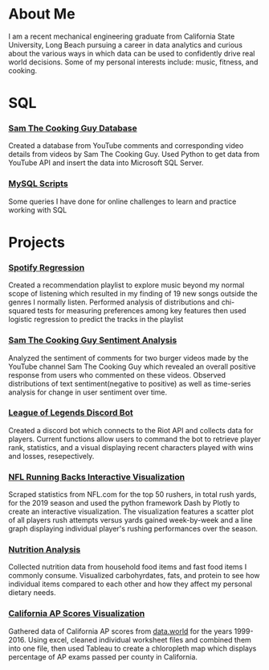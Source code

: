 # About Me

I am a recent mechanical engineering graduate from California State University, Long Beach pursuing a career in data analytics and curious about the various ways in which data can be used to confidently drive real world decisions. Some of my personal interests include: music, fitness, and cooking.
# SQL 

### [Sam The Cooking Guy Database](../projects/sql/database.html)
Created a database from YouTube comments and corresponding video details from videos by Sam The Cooking Guy. Used Python to get data from YouTube API and insert the data into Microsoft SQL Server.

### [MySQL Scripts](../projects/sql/sql_scripts.html)
Some queries I have done for online challenges to learn and practice working with SQL

# Projects

### [Spotify Regression](../projects/spotify_regression/spotify_regression.html)
Created a recommendation playlist to explore music beyond my normal scope of listening which resulted in my finding of 19 new songs outside the genres I normally listen. Performed analysis of distributions and chi-squared tests for measuring preferences among key features then used logistic regression to predict the tracks in the playlist

### [Sam The Cooking Guy Sentiment Analysis](../projects/sentiment_analysis/sentiment_analysis.html)
Analyzed the sentiment of comments for two burger videos made by the YouTube channel Sam The Cooking Guy which revealed an overall positive response from users who commented on these videos. Observed distributions of text sentiment(negative to positive) as well as time-series analysis for change in user sentiment over time.

### [League of Legends Discord Bot](../projects/discord-bot/discord_bot.html)
Created a discord bot which connects to the Riot API and collects data for players. Current functions allow users to command the bot to retrieve player rank, statistics, and a visual displaying recent characters played with wins and losses, resepectively.

### [NFL Running Backs Interactive Visualization](../projects/nfl-viz/nfl_running_backs.html)
Scraped statistics from NFL.com for the top 50 rushers, in total rush yards, for the 2019 season and used the python framework Dash by Plotly to create an interactive visualization. The visualization features a scatter plot of all players rush attempts versus yards gained week-by-week and a line graph displaying individual player's rushing performances over the season. 

### [Nutrition Analysis](../projects/nutrition_analysis/nutrition_analysis.html)
Collected nutrition data from household food items and fast food items I commonly consume. Visualized carbohyrdates, fats, and protein to see how individual items compared to each other and how they affect my personal dietary needs.

### [California AP Scores Visualization](../projects/california_ap/ap_viz.html)
Gathered data of California AP scores from [data.world](https://data.world) for the years 1999-2016. Using excel, cleaned individual worksheet files and combined them into one file, then used Tableau to create a chloropleth map which displays percentage of AP exams passed per county in California.


